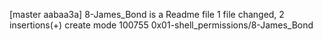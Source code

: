 [master aabaa3a] 8-James_Bond is a Readme file
 1 file changed, 2 insertions(+)
 create mode 100755 0x01-shell_permissions/8-James_Bond
